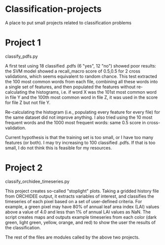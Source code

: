 # Classification-projects
A place to put small projects related to classification problems

# Project 1
classify_pdfs.py

A first test using 18 classified .pdfs (6 "yes", 12 "no") showed poor results: the SVM model showed a recall_macro score of 0.5,0.5 for 2 cross validations, which seems equivalent to random chance.  This test extracted the 100 most common words from each file, combining all these words into a single set of features, and then populated the features without re-calculating the histograms, i.e. if word X was the 101st most common word in file Y and the 100th most common word in file Z, it was used in the score for file Z but not file Y.

Re-calculating the histogram (i.e., populating every feature for every file) for the same dataset did not improve anything.  I also tried using the 10 most frequent words and the 1000 most frequent words: same 0.5 score in cross-validation.

Current hypothesis is that the training set is too small, or I have too many features (or both).  I may try increasing to 100 classified .pdfs.  If that is too small, I do not think this is feasible for my resources.

# Project 2
classify_orchidee_timeseries.py

This project creates so-called "stoplight" plots.  Taking a gridded history file from ORCHIDEE output, it extracts variables of interest, and classifies the timeseries of each pixel based on a set of user-defined criteria.  For example, a green pixel may have 80% of annual leaf area index (LAI) values above a value of 4.0 and less than 1% of annual LAI values as NaN.  The script creates maps and outputs example timeseries from each color (dark green, light green, yellow, orange, and red) to show the user the results of the classification.

The rest of the files are modules called by the above two projects.
